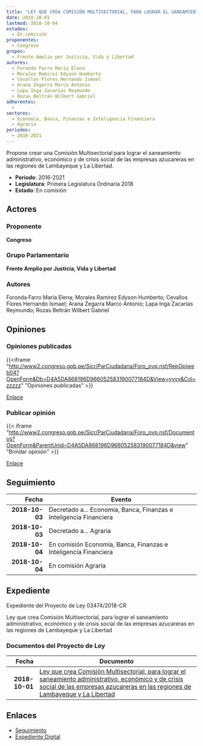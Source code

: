 ```yaml
---
title: "LEY QUE CREA COMISIÓN MULTISECTORIAL, PARA LOGRAR EL SANEAMIENTO ADMINISTRATIVO, ECONÓMICO Y DE CRISIS SOCIAL DE LAS EMPRESAS AZUCARERAS EN LAS REGIONES DE LAMBAYEQUE Y LA LIBERTAD"
date: 2018-10-01
lastmod: 2018-10-04
estados: 
  - En comisión
proponentes: 
  - Congreso
grupos: 
  - Frente Amplio por Justicia, Vida y Libertad
autores: 
  - Foronda Farro María Elena
  - Morales Ramírez Edyson Humberto
  - Cevallos Flores Hernando Ismael
  - Arana Zegarra Marco Antonio
  - Lapa Inga Zacarías Reymundo
  - Rozas Beltrán Wilbert Gabriel
adherentes: 
  - 
sectores: 
  - Economía, Banca, Finanzas e Inteligencia Financiera
  - Agraria
periodos: 
  - 2016-2021
---
```


Propone crear una Comisión Multisectorial para lograr el saneamiento administrativo, económico y de crisis social de las empresas azucareras en las regiones de Lambayeque y La Libertad.

- **Periodo**: 2016-2021
- **Legislatura**: Primera Legislatura Ordinaria 2018
- **Estado**: En comisión

## Actores

### Proponente

**Congreso**

### Grupo Parlamentario

**Frente Amplio por Justicia, Vida y Libertad**

### Autores

Foronda Farro María Elena; Morales Ramírez Edyson Humberto; Cevallos Flores Hernando Ismael; Arana Zegarra Marco Antonio; Lapa Inga Zacarías Reymundo; Rozas Beltrán Wilbert Gabriel


## Opiniones

### Opiniones publicadas

{{<iframe "http://www2.congreso.gob.pe/Sicr/ParCiudadana/Foro_pvp.nsf/RepOpiweb04?OpenForm&Db=D4A5DA868196D966052583190077184D&View=yyyy&Col=zzzzz" "Opiniones publicadas" >}}

[Enlace](http://www2.congreso.gob.pe/Sicr/ParCiudadana/Foro_pvp.nsf/RepOpiweb04?OpenForm&Db=D4A5DA868196D966052583190077184D&View=yyyy&Col=zzzzz)
### Publicar opinión

{{< iframe "http://www2.congreso.gob.pe/Sicr/ParCiudadana/Foro_pvp.nsf/Documentos?OpenForm&ParentUnid=D4A5DA868196D966052583190077184D&view" "Brindar opinión" >}}

[Enlace](http://www2.congreso.gob.pe/Sicr/ParCiudadana/Foro_pvp.nsf/Documentos?OpenForm&ParentUnid=D4A5DA868196D966052583190077184D&view)

## Seguimiento

| Fecha | Evento |
|------:|--------|
| **2018-10-03** | Decretado a... Economía, Banca, Finanzas e Inteligencia Financiera|
| **2018-10-03** | Decretado a... Agraria|
| **2018-10-04** | En comisión Economía, Banca, Finanzas e Inteligencia Financiera|
| **2018-10-04** | En comisión Agraria|


## Expediente

Expediente del Proyecto de Ley 03474/2018-CR

Ley que crea Comisión Multisectorial, para lograr el saneamiento administrativo, económico y de crisis social de las empresas azucareras en las regiones de Lambayeque y La Libertad


### Documentos del Proyecto de Ley

| Fecha | Documento |
|------:|--------|
| **2018-10-01** | [Ley que crea Comisión Multisectorial, para lograr el saneamiento administrativo, económico y de crisis social de las empresas azucareras en las regiones de Lambayeque y La Libertad](http://www.leyes.congreso.gob.pe/Documentos/2016_2021/Proyectos_de_Ley_y_de_Resoluciones_Legislativas/PL0347420181001.pdf) |

## Enlaces 

- [Seguimiento](http://www2.congreso.gob.pe/Sicr/TraDocEstProc/CLProLey2016.nsf/f7fff46988ca05b1052578e100829cc7/6c65d447dd1d183405258319007e1fba?OpenDocument)
- [Expediente Digital](http://www2.congreso.gob.pe/Sicr/TraDocEstProc/CLProLey2016.nsf/f7fff46988ca05b1052578e100829cc7/6c65d447dd1d183405258319007e1fba?OpenDocument&Click=05257FB7005EB655.eb71d0cf91d8294e05256cdf006b5706/$Body/0.1C6C)

